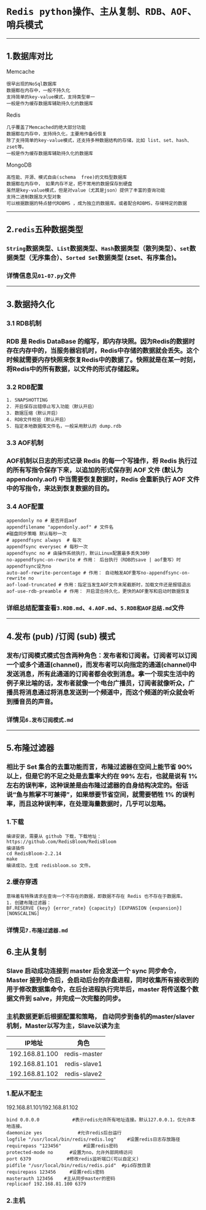 # `Redis python操作、主从复制、RDB、AOF、哨兵模式`
****
## 1.数据库对比
Memcache
``````
很早出现的NoSql数据库
数据都在内存中，一般不持久化
支持简单的key-value模式，支持类型单一
一般是作为缓存数据库辅助持久化的数据库
``````
Redis
``````
几乎覆盖了Memcached的绝大部分功能
数据都在内存中，支持持久化，主要用作备份恢复
除了支持简单的key-value模式，还支持多种数据结构的存储，比如 list、set、hash、zset等。
一般是作为缓存数据库辅助持久化的数据库
``````
MongoDB
```
高性能、开源、模式自由(schema  free)的文档型数据库
数据都在内存中， 如果内存不足，把不常用的数据保存到硬盘
虽然是key-value模式，但是对value（尤其是json）提供了丰富的查询功能
支持二进制数据及大型对象
可以根据数据的特点替代RDBMS ，成为独立的数据库。或者配合RDBMS，存储特定的数据
```
****
## 2.`redis`五种数据类型
### `String`数据类型、`List`数据类型、`Hash`数据类型（散列类型）、`set`数据类型（无序集合）、`Sorted Set`数据类型 (zset、有序集合)。
### 详情信息见`01-07.py`文件
****
## 3.数据持久化
### 3.1 RDB机制
### RDB 是 Redis DataBase 的缩写，即内存块照。因为Redis的数据时存在内存中的，当**服务器宕机**时，Redis中存储的数据就会丢失。这个时候就需要内存快照来恢复Redis中的数据了。快照就是在某一时刻，将Redis中的所有数据，以文件的形式存储起来。
### 3.2 RDB配置
    1. SNAPSHOTTING
    2. 开启保存出错停止写入功能（默认开启）
    3. 数据压缩（默认开启）
    4. RDB文件校验（默认开启）
    5. 指定本地数据库文件名，一般采用默认的 dump.rdb
### 3.3 AOF机制
### AOF机制以日志的形式记录 Redis 的每一个写操作，将 Redis 执行过的所有写指令保存下来，以追加的形式保存到 AOF 文件 (默认为 appendonly.aof) 中当需要恢复数据时，Redis 会重新执行 AOF 文件中的写指令，来达到恢复数据的目的。
### 3.4 AOF配置
    appendonly no # 是否开启aof
    appendfilename "appendonly.aof" # 文件名
    #磁盘同步策略 默认每秒一次  
    # appendfsync always  # 每次
    appendfsync everysec # 每秒一次
    appendfsync no # 由操作系统执行，默认Linux配置最多丢失30秒
    no-appendfsync-on-rewrite # 作用： 后台执行（RDB的save | aof重写）时appendfsync设为no
    auto-aof-rewrite-percentage # 作用： 自动触发AOF重写no-appendfsync-on-rewrite no
    aof-load-truncated # 作用：指定当发生AOF文件末尾截断时，加载文件还是报错退出
    aof-use-rdb-preamble # 作用： 开启混合持久化，更快的AOF重写和启动时数据恢复
### 详细总结配置查看`3.RDB.md`、`4.AOF.md`、`5.RDB和AOF总结.md`文件
****
## 4.发布 (pub) /订阅 (sub) 模式
### 发布/订阅模式模式包含两种角色：发布者和订阅者。订阅者可以订阅一个或多个通道(channel)，而发布者可以向指定的通道(channel)中发送消息，所有此通道的订阅者都会收到消息。拿一个现实生活中的例子来比喻的话，发布者就像一个电台广播员，订阅者就像听众，广播员将消息通过将消息发送到一个频道中，而这个频道的听众就会听到播音员的声音。
### 详情见`6.发布订阅模式.md`
****
## 5.布隆过滤器
### 相比于 Set 集合的去重功能而言，布隆过滤器在空间上能节省 90% 以上，但是它的不足之处是去重率大约在 99% 左右，也就是说有 1% 左右的误判率，这种误差是由布隆过滤器的自身结构决定的。俗话说“鱼与熊掌不可兼得”，如果想要节省空间，就需要牺牲 1% 的误判率，而且这种误判率，在处理海量数据时，几乎可以忽略。
### 1.下载
    编译安装，需要从 github 下载，下载地址：https://github.com/RedisBloom/RedisBloom
    编译插件
    cd RedisBloom-2.2.14
    make
    编译成功，生成 redisbloom.so 文件。
### 2.缓存穿透
    意味着有特殊请求在查询一个不存在的数据，即数据不存在 Redis 也不存在于数据库。
    1. 创建布隆过滤器：
    BF.RESERVE {key} {error_rate} {capacity} [EXPANSION {expansion}] [NONSCALING]
### 详情见`7.布隆过滤器.md`
## 6.主从复制
### Slave 启动成功连接到 master 后会发送一个 sync 同步命令，Master 接到命令后，会启动后台的存盘进程，同时收集所有接收到的用于修改数据集命令，在后台进程执行完毕后，master 将传送整个数据文件到 salve，并完成一次完整的同步。
### 主机数据更新后根据配置和策略， 自动同步到备机的master/slaver机制，**Master**以写为主，**Slave**以读为主
|     IP地址     |     角色     |
| :------------: | :----------: |
| 192.168.81.100 | redis-master |
| 192.168.81.101 | redis-slave1 |
| 192.168.81.102 | redis-slave2 |
### 1.配从不配主
192.168.81.101/192.168.81.102
```
bind 0.0.0.0            #表示redis允许所有地址连接。默认127.0.0.1，仅允许本地连接。
daemonize yes             #允许redis后台运行
logfile "/usr/local/bin/redis/redis.log"    #设置redis日志存放路径
requirepass "123456"        #设置redis密码
protected-mode no      #设置为no，允许外部网络访问
port 6379             #修改redis监听端口(可以自定义)
pidfile "/usr/local/bin/redis/redis.pid"  #pid存放目录
requirepass 123456     #设置redis密码
masterauth 123456    #主从同步master的密码
replicaof 192.168.81.100 6379
```
### 2.主机
